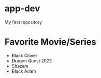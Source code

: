 # app-dev
My first repository 

# Favorite Movie/Series
 - Black Clover
 - Dragon Quest 2022
 - Shazam
 - Black Adam
